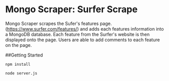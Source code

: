# Mongo Scraper: Surfer Scrape

Mongo Scraper scrapes the Sufer's features page. (https://www.surfer.com/features/) and adds each features information into a MongoDB database. Each feature from the Surfer's website is then displayed onto the page. Users are able to add comments to each feature on the page.

##Getting Started
```
npm install

node server.js

```
